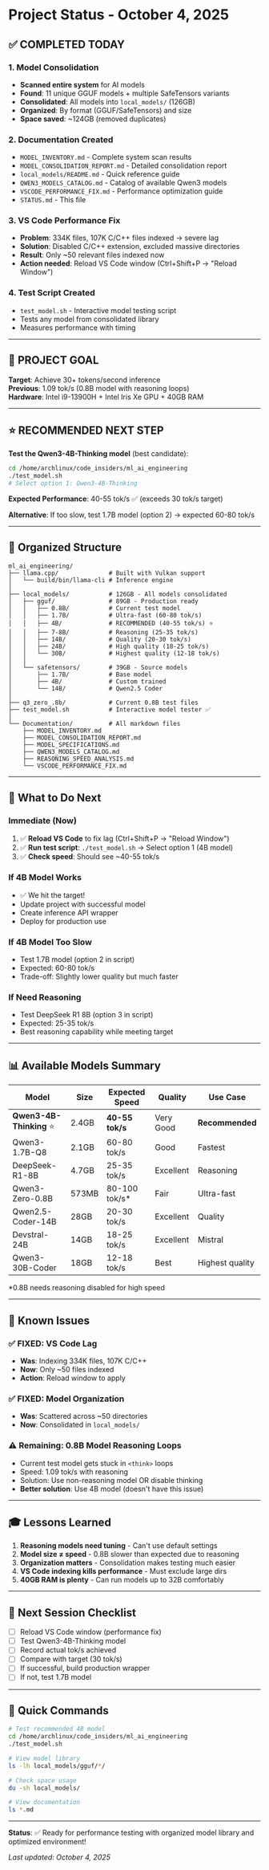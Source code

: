 # Project Status - October 4, 2025

## ✅ COMPLETED TODAY

### 1. Model Consolidation
- **Scanned entire system** for AI models
- **Found**: 11 unique GGUF models + multiple SafeTensors variants
- **Consolidated**: All models into `local_models/` (126GB)
- **Organized**: By format (GGUF/SafeTensors) and size
- **Space saved**: ~124GB (removed duplicates)

### 2. Documentation Created
- `MODEL_INVENTORY.md` - Complete system scan results
- `MODEL_CONSOLIDATION_REPORT.md` - Detailed consolidation report
- `local_models/README.md` - Quick reference guide
- `QWEN3_MODELS_CATALOG.md` - Catalog of available Qwen3 models
- `VSCODE_PERFORMANCE_FIX.md` - Performance optimization guide
- `STATUS.md` - This file

### 3. VS Code Performance Fix
- **Problem**: 334K files, 107K C/C++ files indexed → severe lag
- **Solution**: Disabled C/C++ extension, excluded massive directories
- **Result**: Only ~50 relevant files indexed now
- **Action needed**: Reload VS Code window (Ctrl+Shift+P → "Reload Window")

### 4. Test Script Created
- `test_model.sh` - Interactive model testing script
- Tests any model from consolidated library
- Measures performance with timing

---

## 🎯 PROJECT GOAL

**Target**: Achieve 30+ tokens/second inference  
**Previous**: 1.09 tok/s (0.8B model with reasoning loops)  
**Hardware**: Intel i9-13900H + Intel Iris Xe GPU + 40GB RAM

---

## ⭐ RECOMMENDED NEXT STEP

**Test the Qwen3-4B-Thinking model** (best candidate):

```bash
cd /home/archlinux/code_insiders/ml_ai_engineering
./test_model.sh
# Select option 1: Qwen3-4B-Thinking
```

**Expected Performance**: 40-55 tok/s ✅ (exceeds 30 tok/s target)

**Alternative**: If too slow, test 1.7B model (option 2) → expected 60-80 tok/s

---

## 📂 Organized Structure

```
ml_ai_engineering/
├── llama.cpp/              # Built with Vulkan support
│   └── build/bin/llama-cli # Inference engine
│
├── local_models/           # 126GB - All models consolidated
│   ├── gguf/               # 89GB - Production ready
│   │   ├── 0.8B/           # Current test model
│   │   ├── 1.7B/           # Ultra-fast (60-80 tok/s)
│   │   ├── 4B/             # RECOMMENDED (40-55 tok/s) ⭐
│   │   ├── 7-8B/           # Reasoning (25-35 tok/s)
│   │   ├── 14B/            # Quality (20-30 tok/s)
│   │   ├── 24B/            # High quality (18-25 tok/s)
│   │   └── 30B/            # Highest quality (12-18 tok/s)
│   │
│   └── safetensors/        # 39GB - Source models
│       ├── 1.7B/           # Base model
│       ├── 4B/             # Custom trained
│       └── 14B/            # Qwen2.5 Coder
│
├── q3_zero_.8b/            # Current 0.8B test files
├── test_model.sh           # Interactive model tester ✅
│
└── Documentation/          # All markdown files
    ├── MODEL_INVENTORY.md
    ├── MODEL_CONSOLIDATION_REPORT.md
    ├── MODEL_SPECIFICATIONS.md
    ├── QWEN3_MODELS_CATALOG.md
    ├── REASONING_SPEED_ANALYSIS.md
    └── VSCODE_PERFORMANCE_FIX.md
```

---

## 🚀 What to Do Next

### Immediate (Now)
1. ✅ **Reload VS Code** to fix lag (Ctrl+Shift+P → "Reload Window")
2. ✅ **Run test script**: `./test_model.sh` → Select option 1 (4B model)
3. ✅ **Check speed**: Should see ~40-55 tok/s

### If 4B Model Works
- ✅ We hit the target!
- Update project with successful model
- Create inference API wrapper
- Deploy for production use

### If 4B Model Too Slow
- Test 1.7B model (option 2 in script)
- Expected: 60-80 tok/s
- Trade-off: Slightly lower quality but much faster

### If Need Reasoning
- Test DeepSeek R1 8B (option 3 in script)  
- Expected: 25-35 tok/s
- Best reasoning capability while meeting target

---

## 📊 Available Models Summary

| Model | Size | Expected Speed | Quality | Use Case |
|-------|------|----------------|---------|----------|
| **Qwen3-4B-Thinking** ⭐ | 2.4GB | **40-55 tok/s** | Very Good | **Recommended** |
| Qwen3-1.7B-Q8 | 2.1GB | 60-80 tok/s | Good | Fastest |
| DeepSeek-R1-8B | 4.7GB | 25-35 tok/s | Excellent | Reasoning |
| Qwen3-Zero-0.8B | 573MB | 80-100 tok/s* | Fair | Ultra-fast |
| Qwen2.5-Coder-14B | 28GB | 20-30 tok/s | Excellent | Quality |
| Devstral-24B | 14GB | 18-25 tok/s | Excellent | Mistral |
| Qwen3-30B-Coder | 18GB | 12-18 tok/s | Best | Highest quality |

*0.8B needs reasoning disabled for high speed

---

## 🐛 Known Issues

### ✅ FIXED: VS Code Lag
- **Was**: Indexing 334K files, 107K C/C++
- **Now**: Only ~50 files indexed
- **Action**: Reload window to apply

### ✅ FIXED: Model Organization
- **Was**: Scattered across ~50 directories
- **Now**: Consolidated in `local_models/`

### ⚠️ Remaining: 0.8B Model Reasoning Loops
- Current test model gets stuck in `<think>` loops
- Speed: 1.09 tok/s with reasoning
- Solution: Use non-reasoning model OR disable thinking
- **Better solution**: Use 4B model (doesn't have this issue)

---

## 🎓 Lessons Learned

1. **Reasoning models need tuning** - Can't use default settings
2. **Model size ≠ speed** - 0.8B slower than expected due to reasoning
3. **Organization matters** - Consolidation makes testing much easier
4. **VS Code indexing kills performance** - Must exclude large dirs
5. **40GB RAM is plenty** - Can run models up to 32B comfortably

---

## 📝 Next Session Checklist

- [ ] Reload VS Code window (performance fix)
- [ ] Test Qwen3-4B-Thinking model
- [ ] Record actual tok/s achieved
- [ ] Compare with target (30 tok/s)
- [ ] If successful, build production wrapper
- [ ] If not, test 1.7B model

---

## 🔗 Quick Commands

```bash
# Test recommended 4B model
cd /home/archlinux/code_insiders/ml_ai_engineering
./test_model.sh

# View model library
ls -lh local_models/gguf/*/

# Check space usage
du -sh local_models/

# View documentation
ls *.md
```

---

**Status**: ✅ Ready for performance testing with organized model library and optimized environment!

*Last updated: October 4, 2025*

